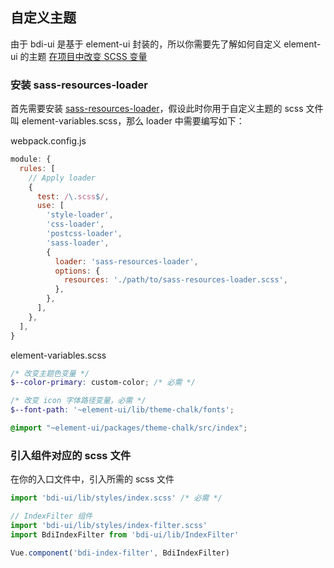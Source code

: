## 自定义主题
由于 bdi-ui 是基于 element-ui 封装的，所以你需要先了解如何自定义 element-ui 的主题 [在项目中改变 SCSS 变量](http://element.eleme.io/#/zh-CN/component/custom-theme#zai-xiang-mu-zhong-gai-bian-scss-bian-liang)

### 安装 sass-resources-loader
首先需要安装 [sass-resources-loader](https://github.com/shakacode/sass-resources-loader)，假设此时你用于自定义主题的 scss 文件叫 element-variables.scss，那么 loader 中需要编写如下：

webpack.config.js
```js
module: {
  rules: [
    // Apply loader
    {
      test: /\.scss$/,
      use: [
        'style-loader',
        'css-loader',
        'postcss-loader',
        'sass-loader',
        {
          loader: 'sass-resources-loader',
          options: {
            resources: './path/to/sass-resources-loader.scss',
          },
        },
      ],
    },
  ],
}
```

element-variables.scss
```scss
/* 改变主题色变量 */
$--color-primary: custom-color; /* 必需 */

/* 改变 icon 字体路径变量，必需 */
$--font-path: '~element-ui/lib/theme-chalk/fonts';

@import "~element-ui/packages/theme-chalk/src/index";
```

### 引入组件对应的 scss 文件

在你的入口文件中，引入所需的 scss 文件
```js
import 'bdi-ui/lib/styles/index.scss' /* 必需 */

// IndexFilter 组件
import 'bdi-ui/lib/styles/index-filter.scss'
import BdiIndexFilter from 'bdi-ui/lib/IndexFilter'

Vue.component('bdi-index-filter', BdiIndexFilter)
```